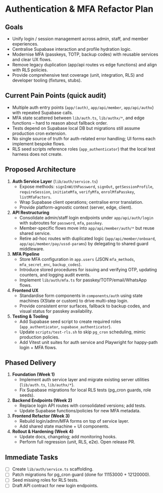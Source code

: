 # Authentication & MFA Refactor Plan

## Goals

- Unify login / session management across admin, staff, and member experiences.
- Centralise Supabase interaction and profile hydration logic.
- Modernise MFA (passkeys, TOTP, backup codes) with reusable services and clear
  UX flows.
- Remove legacy duplication (app/api routes vs edge functions) and align with
  RLS policies.
- Provide comprehensive test coverage (unit, integration, RLS) and developer
  tooling (fixtures, stubs).

## Current Pain Points (quick audit)

- Multiple auth entry points (`app/(auth)`, `app/api/member`, `app/api/authx`)
  with repeated Supabase calls.
- MFA state scattered between `lib/auth.ts`, `lib/authx/*`, and edge functions –
  hard to reason about fallback order.
- Tests depend on Supabase local DB but migrations still assume production cron
  extension.
- No single source of truth for auth-related error handling; UI forms each
  implement bespoke flows.
- RLS seed scripts reference roles (`app_authenticator`) that the local test
  harness does not create.

## Proposed Architecture

1. **Auth Service Layer** (`lib/auth/service.ts`)
   - Expose methods: `signInWithPassword`, `signOut`, `getSessionProfile`,
     `requireSession`, `initiateMfa`, `verifyMfa`, `enrolMfaPasskey`,
     `listMfaFactors`.
   - Wrap Supabase client operations; centralise error translation.
   - Provide platform-agnostic context (server, edge, client).
2. **API Restructuring**
   - Consolidate admin/staff login endpoints under `app/api/auth/login` with
     subroutes for `password`, `mfa`, `passkey`.
   - Member-specific flows move into `app/api/member/auth/*` but reuse shared
     service.
   - Retire ad-hoc routes with duplicated logic (`app/api/member/onboard`,
     `app/api/member/pay/ussd-params`) by delegating to shared guard middleware.
3. **MFA Pipeline**
   - Store MFA configuration in `app.users` (JSON `mfa_methods`,
     `mfa_secret_enc`, `backup_codes`).
   - Introduce stored procedures for issuing and verifying OTP, updating
     counters, and logging audit events.
   - Implement `lib/auth/mfa.ts` for passkey/TOTP/email/WhatsApp flows.
4. **Frontend UX**
   - Standardise form components in `components/auth` using state machines
     (XState or custom) to drive multi-step login.
   - Provide consistent error surfaces, fallback to backup codes, and visual
     status for passkey availability.
5. **Testing & Tooling**
   - Add Supabase seed script to create required roles (`app_authenticator`,
     `supabase_authenticator`).
   - Update `scripts/test-rls.sh` to skip `pg_cron` scheduling, mimic production
     policies.
   - Add Vitest unit suites for auth service and Playwright for happy-path
     login + MFA flows.

## Phased Delivery

1. **Foundation (Week 1)**
   - Implement auth service layer and migrate existing server utilities
     (`lib/auth.ts`, `lib/authx/*`).
   - Fix Supabase migrations for local RLS tests (pg_cron guards, role seeds).
2. **Backend Endpoints (Week 2)**
   - Replace login API routes with consolidated versions; add tests.
   - Update Supabase functions/policies for new MFA metadata.
3. **Frontend Refactor (Week 3)**
   - Rebuild login/admn/MFA forms on top of service layer.
   - Add shared state machine + UI components.
4. **Rollout & Hardening (Week 4)**
   - Update docs, changelog; add monitoring hooks.
   - Perform full regression (unit, RLS, e2e). Open release PR.

## Immediate Tasks

- [ ] Create `lib/auth/service.ts` scaffolding.
- [ ] Patch migrations for pg_cron guard (done for 11153000 + 12120000).
- [ ] Seed missing roles for RLS tests.
- [ ] Draft API contract for new login endpoints.
